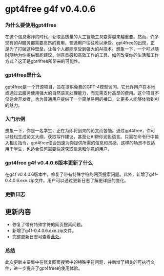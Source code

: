 # gpt4free g4f v0.4.0.6
### 为什么要使用gpt4free

在这个信息爆炸的时代，获取高质量的人工智能工具变得越来越重要。然而，许多现有的AI服务都需要高昂的费用，普通用户往往难以承受。gpt4free的出现，正是为了打破这种壁垒，让每个人都能享受到强大的AI技术。想象一下，一个可以随时随地为你提供智能建议、创意灵感和高效工作的工具，如何改变你的生活和工作方式？这正是gpt4free所带来的可能性。

### gpt4free是什么

gpt4free是一个开源项目，旨在提供免费的GPT-4模型访问。它允许用户在本地或通过云服务使用强大的自然语言处理能力，而无需支付高昂的费用。这个项目不仅适合开发者，也为普通用户提供了一个简单易用的接口，让更多人能够体验到AI的魅力。

### 入门示例

想象一下，你是一名学生，正在为即将到来的论文而苦恼。通过gpt4free，你可以轻松生成论文大纲、获取写作建议，甚至让AI帮你润色语言。只需在命令行中输入相关指令，gpt4free便会迅速为你提供所需的信息和灵感。这样的场景不仅适用于学生，也适合任何需要快速获取信息和创意的用户。

### gpt4free g4f v0.4.0.6版本更新了什么

在g4f v0.4.0.6版本中，修复了带有特殊字符的网页搜索问题。此外，新增了g4f-0.4.0.6.exe.zip文件。用户可以通过更新日志了解更详细的变化。

### 更新日志

## 更新内容
- 修复了带有特殊字符的网页搜索问题。
- 新增了g4f-0.4.0.6.exe.zip文件。
- 完整更新日志可查看[此处](https://github.com/xtekky/gpt4free/compare/0.4.0.5...0.4.0.6)。

### 总结

此次更新主要集中在修复网页搜索中的特殊字符问题，并新增了相关的可执行文件，进一步提升了gpt4free的使用体验。